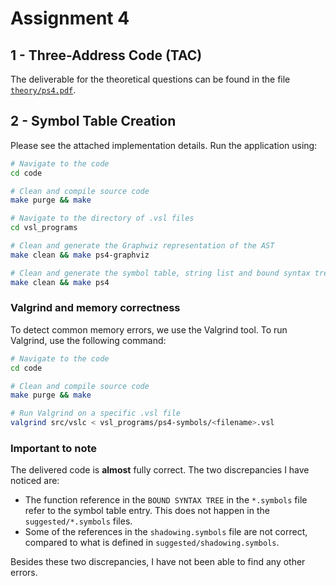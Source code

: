 # Assignment 4

## 1 - Three-Address Code (TAC)

The deliverable for the theoretical questions can be found in the file [`theory/ps4.pdf`](./theory/ps4.pdf).

## 2 - Symbol Table Creation

Please see the attached implementation details. Run the application using:

```sh
# Navigate to the code
cd code

# Clean and compile source code
make purge && make

# Navigate to the directory of .vsl files
cd vsl_programs

# Clean and generate the Graphwiz representation of the AST
make clean && make ps4-graphviz

# Clean and generate the symbol table, string list and bound syntax tree
make clean && make ps4
```

### Valgrind and memory correctness

To detect common memory errors, we use the Valgrind tool. To run Valgrind, use the following command:

```sh
# Navigate to the code
cd code

# Clean and compile source code
make purge && make

# Run Valgrind on a specific .vsl file
valgrind src/vslc < vsl_programs/ps4-symbols/<filename>.vsl
```

### Important to note

The delivered code is **almost** fully correct. The two discrepancies I have noticed are:

- The function reference in the `BOUND SYNTAX TREE` in the `*.symbols` file refer to the symbol table entry. This does not happen in the `suggested/*.symbols` files.
- Some of the references in the `shadowing.symbols` file are not correct, compared to what is defined in `suggested/shadowing.symbols`.

Besides these two discrepancies, I have not been able to find any other errors.
